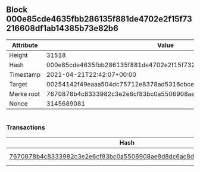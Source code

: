 ## Block 000e85cde4635fbb286135f881de4702e2f15f73216608df1ab14385b73e82b6

Attribute | Value
--- | ---
Height | 31518
Hash | 000e85cde4635fbb286135f881de4702e2f15f73216608df1ab14385b73e82b6
Timestamp | 2021-04-21T22:42:07+00:00
Target | 00254142f49eaaa504dc75712e8378ad5316cbcead634704b3734b6271167cc4
Merke root | 7670878b4c8333982c3e2e6cf83bc0a5506908ae8d8dc6ac8d9f7c454a8bc166
Nonce | 3145689081

```

```

### Transactions

Hash | Amount
--- | ---
[7670878b4c8333982c3e2e6cf83bc0a5506908ae8d8dc6ac8d9f7c454a8bc166](7670878b4c8333982c3e2e6cf83bc0a5506908ae8d8dc6ac8d9f7c454a8bc166.md) | 10.00000000 SKEPTI 
